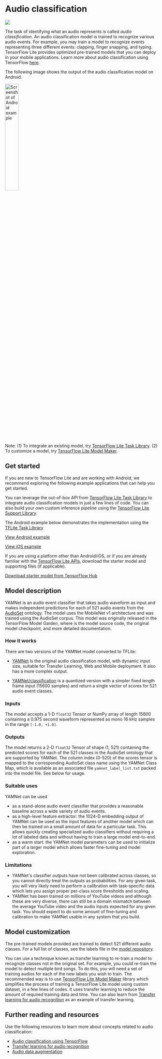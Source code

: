 # Audio classification

<img src="../images/audio.png" class="attempt-right">

The task of identifying what an audio represents is called _audio
classification_. An audio classification model is trained to recognize various
audio events. For example, you may train a model to recognize events
representing three different events: clapping, finger snapping, and typing.
TensorFlow Lite provides optimized pre-trained models that you can deploy in
your mobile applications. Learn more about audio classification using TensorFlow
[here](https://www.tensorflow.org/tutorials/audio/simple_audio).

The following image shows the output of the audio classification model on
Android.

<img src="images/android_audio_classification.png" alt="Screenshot of Android example" width="30%">

Note: (1) To integrate an existing model, try
[TensorFlow Lite Task Library](https://www.tensorflow.org/lite/inference_with_metadata/task_library/audio_classifier).
(2) To customize a model, try
[TensorFlow Lite Model Maker](https://ai.google.dev/edge/litert/libraries/modify/audio_classification).

## Get started

If you are new to TensorFlow Lite and are working with Android, we recommend
exploring the following example applications that can help you get started.

You can leverage the out-of-box API from
[TensorFlow Lite Task Library](../../inference_with_metadata/task_library/audio_classifier.md)
to integrate audio classification models in just a few lines of code. You can
also build your own custom inference pipeline using the
[TensorFlow Lite Support Library](https://github.com/tensorflow/tensorflow/blob/master/tensorflow/lite/g3doc/inference_with_metadata/lite_support.md).

The Android example below demonstrates the implementation using the
[TFLite Task Library](https://github.com/tensorflow/examples/tree/master/lite/examples/audio_classification/android)

<a class="button button-primary" href="https://github.com/tensorflow/examples/tree/master/lite/examples/audio_classification/android">View
Android example</a>

<a class="button button-primary" href="https://github.com/tensorflow/examples/tree/master/lite/examples/sound_classification/ios">View
iOS example</a>

If you are using a platform other than Android/iOS, or if you are already
familiar with the
[TensorFlow Lite APIs](https://www.tensorflow.org/api_docs/python/tf/lite),
download the starter model and supporting files (if applicable).

<a class="button button-primary" href="https://tfhub.dev/google/lite-model/yamnet/classification/tflite/1?lite-format=tflite">Download
starter model from TensorFlow Hub</a>

## Model description

YAMNet is an audio event classifier that takes audio waveform as input and makes
independent predictions for each of 521 audio events from the
[AudioSet](https://g.co/audioset) ontology. The model uses the MobileNet v1
architecture and was trained using the AudioSet corpus. This model was
originally released in the TensorFlow Model Garden, where is the model source
code, the original model checkpoint, and more detailed documentation.

### How it works

There are two versions of the YAMNet model converted to TFLite:

*   [YAMNet](https://tfhub.dev/google/yamnet/1) Is the original audio
    classification model, with dynamic input size, suitable for Transfer
    Learning, Web and Mobile deployment. It also has a more complex output.

*   [YAMNet/classification](https://tfhub.dev/google/lite-model/yamnet/classification/tflite/1)
    is a quantized version with a simpler fixed length frame input (15600
    samples) and return a single vector of scores for 521 audio event classes.

### Inputs

The model accepts a 1-D `float32` Tensor or NumPy array of length 15600
containing a 0.975 second waveform represented as mono 16 kHz samples in the
range `[-1.0, +1.0]`.

### Outputs

The model returns a 2-D `float32` Tensor of shape (1, 521) containing the
predicted scores for each of the 521 classes in the AudioSet ontology that are
supported by YAMNet. The column index (0-520) of the scores tensor is mapped to
the corresponding AudioSet class name using the YAMNet Class Map, which is
available as an associated file `yamnet_label_list.txt` packed into the model
file. See below for usage.

### Suitable uses

YAMNet can be used

*   as a stand-alone audio event classifier that provides a reasonable baseline
    across a wide variety of audio events.
*   as a high-level feature extractor: the 1024-D embedding output of YAMNet can
    be used as the input features of another model which can then be trained on
    a small amount of data for a particular task. This allows quickly creating
    specialized audio classifiers without requiring a lot of labeled data and
    without having to train a large model end-to-end.
*   as a warm start: the YAMNet model parameters can be used to initialize part
    of a larger model which allows faster fine-tuning and model exploration.

### Limitations

*   YAMNet's classifier outputs have not been calibrated across classes, so you
    cannot directly treat the outputs as probabilities. For any given task, you
    will very likely need to perform a calibration with task-specific data which
    lets you assign proper per-class score thresholds and scaling.
*   YAMNet has been trained on millions of YouTube videos and although these are
    very diverse, there can still be a domain mismatch between the average
    YouTube video and the audio inputs expected for any given task. You should
    expect to do some amount of fine-tuning and calibration to make YAMNet
    usable in any system that you build.

## Model customization

The pre-trained models provided are trained to detect 521 different audio
classes. For a full list of classes, see the labels file in the
<a href="https://github.com/tensorflow/models/blob/master/research/audioset/yamnet/yamnet_class_map.csv">model
repository</a>.

You can use a technique known as transfer learning to re-train a model to
recognize classes not in the original set. For example, you could re-train the
model to detect multiple bird songs. To do this, you will need a set of training
audios for each of the new labels you wish to train. The recommended way is to
use
[TensorFlow Lite Model Maker](https://ai.google.dev/edge/litert/libraries/modify/audio_classification)
library which simplifies the process of training a TensorFlow Lite model using
custom dataset, in a few lines of codes. It uses transfer learning to reduce the
amount of required training data and time. You can also learn from
[Transfer learning for audio recognition](https://www.tensorflow.org/tutorials/audio/transfer_learning_audio)
as an example of transfer learning.

## Further reading and resources

Use the following resources to learn more about concepts related to audio
classification:

*   [Audio classification using TensorFlow](https://www.tensorflow.org/tutorials/audio/simple_audio)
*   [Transfer learning for audio recognition](https://www.tensorflow.org/tutorials/audio/transfer_learning_audio)
*   [Audio data augmentation](https://www.tensorflow.org/io/tutorials/audio)
